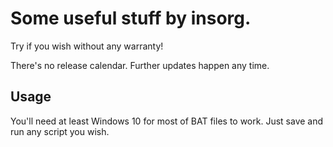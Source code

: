 Some useful stuff by insorg.
===========

Try if you wish without any warranty!

There's no release calendar.
Further updates happen any time.

## Usage

You'll need at least Windows 10 for most of BAT files to work.
Just save and run any script you wish.
